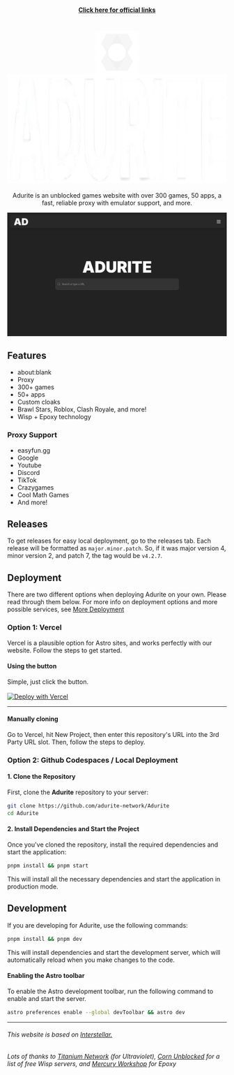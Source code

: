 
<h4 align="center"><a href="links.md">Click here for official links</a></h4>
<h1 align="center"><img src="public/assets/media/icons/favicon.png" height="100px" align="center"></img><img></img><img src="name.png" height="250px" align="center"></img></h1>
<p align="center">Adurite is an unblocked games website with over 300 games, 50 apps, a fast, reliable proxy with emulator support, and more.</p>
<p align="center"><img src="fullpage.png" width="900px"></img></p>

## Features
* about:blank
* Proxy
* 300+ games
* 50+ apps
* Custom cloaks
* Brawl Stars, Roblox, Clash Royale, and more!
* Wisp + Epoxy technology

### Proxy Support
* easyfun.gg
* Google
* Youtube
* Discord
* TikTok
* Crazygames
* Cool Math Games
* And more!

## Releases
To get releases for easy local deployment, go to the releases tab. Each release will be formatted as `major.minor.patch`. So, if it was major version 4, minor version 2, and patch 7, the tag would be `v4.2.7`.

## Deployment

There are two different options when deploying Adurite on your own. Please read through them below. For more info on deployment options and more possible services, see [More Deployment](deployment.md)

### Option 1: Vercel
Vercel is a plausible option for Astro sites, and works perfectly with our website. Follow the steps to get started.

#### Using the button
Simple, just click the button. <br><br>
[![Deploy with Vercel](https://vercel.com/button)](https://vercel.com/new/clone?repository-url=https%3A%2F%2Fgithub.com%2Fadurite-network%2FAdurite&project-name=adurite&repository-name=Adurite&demo-title=Adurite&demo-description=A%20Vercel-deployed%20Adurite%20website.&demo-url=https%3A%2F%2Fuseadurite.vercel.app%2F&demo-image=https%3A%2F%2Favatars.githubusercontent.com%2Fu%2F185982685%3Fs%3D200%26v%3D4)

<hr>

#### Manually cloning
Go to Vercel, hit New Project, then enter this repository's URL into the 3rd Party URL slot. Then, follow the steps to deploy.

### Option 2: Github Codespaces / Local Deployment
#### 1. Clone the Repository

First, clone the **Adurite** repository to your server:

```bash
git clone https://github.com/adurite-network/Adurite
cd Adurite
```

#### 2. Install Dependencies and Start the Project

Once you've cloned the repository, install the required dependencies and start the application:

```bash
pnpm install && pnpm start
```

This will install all the necessary dependencies and start the application in production mode.

## Development

If you are developing for Adurite, use the following commands:

```bash
pnpm install && pnpm dev
```

This will install dependencies and start the development server, which will automatically reload when you make changes to the code.

#### Enabling the Astro toolbar

To enable the Astro development toolbar, run the following command to enable and start the server.

```bash
astro preferences enable --global devToolbar && astro dev
```

<hr>

###### This website is based on <a href="https://github.com/UseInterstellar/Interstellar-Astro">Interstellar.</a>

###### Lots of thanks to <a href="https://github.com/titaniumnetwork-dev/">Titanium Network</a> (for Ultraviolet), <a href="https://github.com/corn-unblocked/">Corn Unblocked</a> for a list of free Wisp servers, and <a href="https://github.com/mercuryworkshop/">Mercury Workshop</a> for Epoxy
